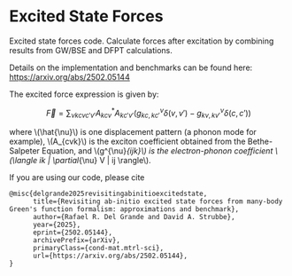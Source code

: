 # Excited State Forces

Excited state forces code. Calculate forces after excitation by combining results from GW/BSE and DFPT calculations. 

Details on the implementation and benchmarks can be found here: https://arxiv.org/abs/2502.05144 

The excited force expression is given by:

$$
\vec{F} = \sum_{\nu kcv c'v'} A^{*}_{kcv} A_{kc'v'} \left( g^{\nu}_{kc,kc'} \delta(v,v') - g^{\nu}_{kv,kv'} \delta (c,c') \right)
$$

where \\(\hat{\nu}\\) is one displacement pattern (a phonon mode for example), \\(A_{cvk}\\) is the exciton coefficient obtained from the Bethe-Salpeter Equation, and \\(g^{\nu}_{ijk}\\) is the electron-phonon coefficient \\(\langle ik | \partial_{\nu} V | ij \rangle\\).


If you are using our code, please cite 

```
@misc{delgrande2025revisitingabinitioexcitedstate,
      title={Revisiting ab-initio excited state forces from many-body Green's function formalism: approximations and benchmark}, 
      author={Rafael R. Del Grande and David A. Strubbe},
      year={2025},
      eprint={2502.05144},
      archivePrefix={arXiv},
      primaryClass={cond-mat.mtrl-sci},
      url={https://arxiv.org/abs/2502.05144}, 
}
```


